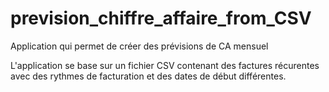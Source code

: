 # prevision_chiffre_affaire_from_CSV

Application qui permet de créer des prévisions de CA mensuel

L'application se base sur un fichier CSV contenant des factures récurentes
avec des rythmes de facturation et des dates de début différentes.
